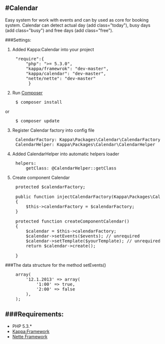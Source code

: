#Calendar
-

Easy system for work with events and can by used as core for booking system.
Calendar can detect actual day (add class="today"), busy days (add class="busy") and free days (add class="free").

###Settings:
1. Added Kappa:Calendar into your project
<pre>
	"require":{
		"php": ">= 5.3.0",
		"kappa/framewrok": "dev-master",
		"kappa/calendar": "dev-master",
		"nette/nette": "dev-master"
         }
</pre>
2. Run [Composer](http://getcomposer.org)
<pre>
	$ composer install
</pre>
or
<pre>
	$ composer update
</pre>
3. Register Calendar factory into config file
<pre>
	CalendarFactory: Kappa\Packages\Calendar\CalendarFactory
	CalendarHelper: Kappa\Packages\Calendar\CalendarHelper
</pre>
4. Added CalendarHelper into automatic helpers loader
<pre>
	helpers:
		getClass: @CalendarHelper::getClass
</pre>
5. Create component Calendar
<pre>
	protected $calendarFactory;

	public function injectCalendarFactory(Kappa\Packages\Calendar\CalendarFactory $calendarFactory)
	{
		$this->calendarFactory = $calendarFactory;
	}

	protected function createComponentCalendar()
	{
		$calendar = $this->calendarFactory;
		$calendar->setEvents($events); // unrequired
		$calendar->setTemplate($yourTemplate); // unrequired
		return $calendar->create();

	}
</pre>

###The data structure for the method setEvents()
<pre>
	array(
		'12.1.2013' => array(
			'1:00' => true,
			'2:00' => false
		),
	);
</pre>

###Requirements:
-
* PHP 5.3.*
* [Kappa:Framework](https://github.com/Kappa-org/Framework)
* [Nette Framework](http://nette.org)





